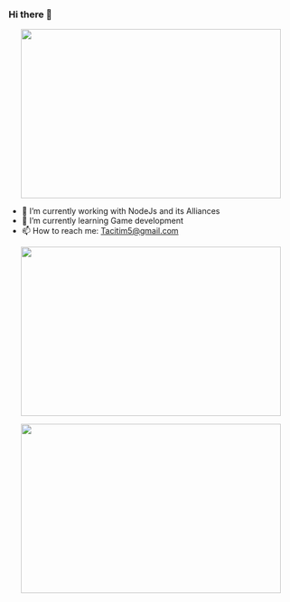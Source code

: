 ### Hi there 👋

<!--
**Tacit1/Tacit1** is a ✨ _special_ ✨ repository because its `README.md` (this file) appears on your GitHub profile.
--> 
<p align="center">
  <img width="460" height="300"        src="https://media2.giphy.com/media/v1.Y2lkPTc5MGI3NjExNGIwZmFhZTg0NmYxYmM1M2VjMTEyNzVjNDgyMWIwZmU0YTQ2Zjk2YiZjdD1n/qgQUggAC3Pfv687qPC/giphy.gif">
</p>

- 🔭 I’m currently working with NodeJs and its Alliances
- 🌱 I’m currently learning Game development 
- 📫 How to reach me: Tacitim5@gmail.com

<p align="center">
  <img width="460" height="300" src="https://github-readme-stats.vercel.app/api/top-langs/?username=Tacit1">
</p>

<p align="center">
  <img width="460" height="300" src="http://github-readme-streak-stats.herokuapp.com?user=Tacit1&theme=dark&background=000000">
</p>


